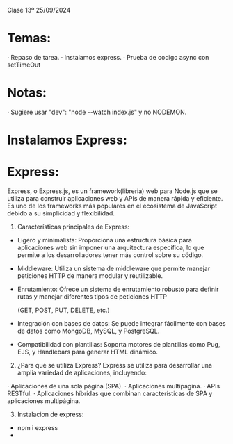 Clase 13º 25/09/2024

# Temas:
· Repaso de tarea.
· Instalamos express.
· Prueba de codigo async con setTimeOut

# Notas:
· Sugiere usar "dev": "node --watch index.js" y no NODEMON.

# Instalamos Express:


# Express:
Express, o Express.js, es un framework(libreria) web para Node.js que se utiliza para construir aplicaciones web y APIs de manera rápida y eficiente. Es uno de los frameworks más populares en el ecosistema de JavaScript debido a su simplicidad y flexibilidad.

1) Características principales de Express:
- Ligero y minimalista: Proporciona una estructura básica para aplicaciones web sin imponer una arquitectura específica, lo que permite a los 
  desarrolladores tener más control sobre su código.

- Middleware: Utiliza un sistema de middleware que permite manejar peticiones HTTP de manera modular y reutilizable.

- Enrutamiento: Ofrece un sistema de enrutamiento robusto para definir rutas y manejar diferentes tipos de peticiones HTTP 

  (GET, POST, PUT, DELETE, etc.)
- Integración con bases de datos: Se puede integrar fácilmente con bases de datos como MongoDB, MySQL, y PostgreSQL.

- Compatibilidad con plantillas: Soporta motores de plantillas como Pug, EJS, y Handlebars para generar HTML dinámico.

2) ¿Para qué se utiliza Express?
Express se utiliza para desarrollar una amplia variedad de aplicaciones, incluyendo:

· Aplicaciones de una sola página (SPA).
· Aplicaciones multipágina.
· APIs RESTful.
· Aplicaciones híbridas que combinan características de SPA y aplicaciones multipágina.

3) Instalacion de express:
- npm i express
- 